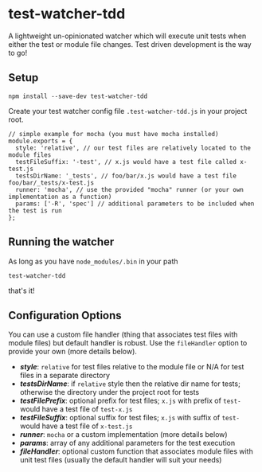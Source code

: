 # test-watcher-tdd
A lightweight un-opinionated watcher which will execute unit tests when either the test or module file changes.  Test driven development is the way to go!

## Setup
```
npm install --save-dev test-watcher-tdd
```
Create your test watcher config file `.test-watcher-tdd.js` in your project root.
```
// simple example for mocha (you must have mocha installed)
module.exports = {
  style: 'relative', // our test files are relatively located to the module files
  testFileSuffix: '-test', // x.js would have a test file called x-test.js
  testsDirName: '_tests', // foo/bar/x.js would have a test file foo/bar/_tests/x-test.js
  runner: 'mocha', // use the provided "mocha" runner (or your own implementation as a function)
  params: ['-R', 'spec'] // additional parameters to be included when the test is run
};
```

## Running the watcher
As long as you have `node_modules/.bin` in your path
```
test-watcher-tdd
```
that's it!


## Configuration Options
You can use a custom file handler (thing that associates test files with module files) but default handler is robust.  Use the `fileHandler` option to provide your own (more details below).

* ***style***: `relative` for test files relative to the module file or N/A for test files in a separate directory
* ***testsDirName***: if `relative` style then the relative dir name for tests;  otherwise the directory under the project root for tests
* ***testFilePrefix***: optional prefix for test files; `x.js` with prefix of `test-` would have a test file of `test-x.js`
* ***testFileSuffix***: optional suffix for test files; `x.js` with suffix of `test-` would have a test file of `x-test.js`
* ***runner***: `mocha` or a custom implementation (more details below)
* ***params***: array of any additional parameters for the test execution
* ***fileHandler***: optional custom function that associates module files with unit test files (usually the default handler will suit your needs)
